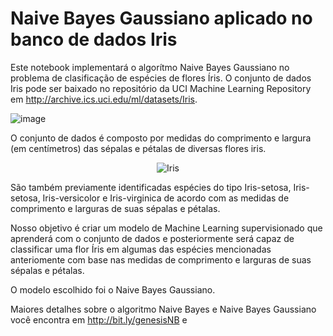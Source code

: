 # Naive Bayes Gaussiano aplicado no banco de dados Iris
Este notebook implementará o algorítmo Naive Bayes Gaussiano no problema de clasificação de espécies de flores Íris. 
O conjunto de dados Iris pode ser baixado no repositório da UCI Machine Learning Repository em http://archive.ics.uci.edu/ml/datasets/Iris.

![image](https://user-images.githubusercontent.com/60190660/111921983-3b43b880-8a76-11eb-9cae-04cb37c2dcc6.png)

O conjunto de dados é composto por medidas do comprimento e largura (em centímetros) das sépalas e pétalas de diversas flores iris.

<p align="center"><img src="https://raw.githubusercontent.com/ritchieng/machine-learning-dataschool/master/images/03_iris.png" alt="Iris" ></p>

São também previamente identificadas espécies do tipo Iris-setosa, Iris-setosa, Iris-versicolor e Iris-virginica de acordo com as medidas de comprimento e larguras de suas sépalas e pétalas.

Nosso objetivo é criar um modelo de Machine Learning supervisionado que aprenderá com o conjunto de dados e posteriormente será capaz de classificar uma flor Íris em algumas das espécies mencionadas anteriomente com base nas medidas de comprimento e larguras de suas sépalas e pétalas.

O modelo escolhido foi o Naive Bayes Gaussiano. 

Maiores detalhes sobre o algoritmo Naive Bayes e Naive Bayes Gaussiano você encontra em  http://bit.ly/genesisNB e 
 
